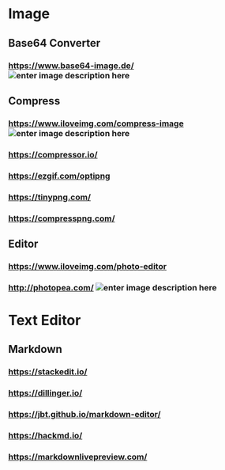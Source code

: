 # Image
## Base64 Converter
### https://www.base64-image.de/ ![enter image description here](https://img.shields.io/static/v1?label=Best&message=Base64%20Converter&color=brightgreen)
## Compress
### https://www.iloveimg.com/compress-image  ![enter image description here](https://img.shields.io/static/v1?label=Best%20Result&message=Compress%20Tool&color=brightgreen)
### https://compressor.io/
### https://ezgif.com/optipng
### https://tinypng.com/
### https://compresspng.com/
## Editor
### https://www.iloveimg.com/photo-editor
### http://photopea.com/ ![enter image description here](https://img.shields.io/static/v1?label=Best&message=Editor&color=brightgreen)
# Text Editor
## Markdown
### https://stackedit.io/
### https://dillinger.io/
### https://jbt.github.io/markdown-editor/
### https://hackmd.io/
### https://markdownlivepreview.com/
